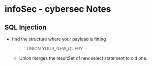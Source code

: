 # infoSec - cybersec Notes

## SQL Injection

- find the structure where your payload is fitting
	> ' UNION YOUR_NEW_QUERY --
	- Union merges the resultSet of new select statement to old one.
